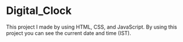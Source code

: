 # Digital_Clock
This project I made by using HTML, CSS, and JavaScript. By using this project you can see the current date and time (IST).
